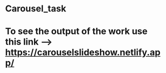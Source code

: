 # Carousel_task
# To see the output of the work use this link --> https://carouselslideshow.netlify.app/

